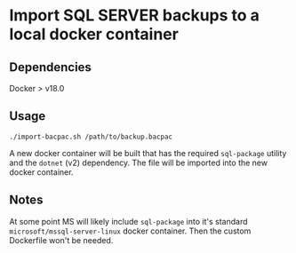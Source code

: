 # Import SQL SERVER backups to a local docker container

## Dependencies

Docker > v18.0

## Usage

`./import-bacpac.sh /path/to/backup.bacpac`

A new docker container will be built that has the required `sql-package` utility and the
`dotnet` (v2) dependency.  The file will be imported into the new docker container.

## Notes

At some point MS will likely include `sql-package` into it's standard `microsoft/mssql-server-linux`
docker container.  Then the custom Dockerfile won't be needed.